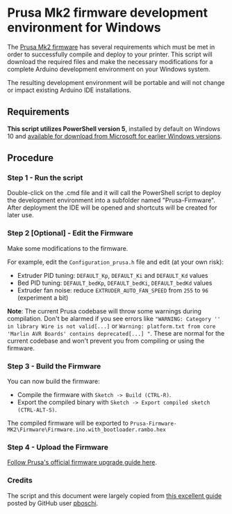 # Prusa Mk2 firmware development environment for Windows
The [Prusa Mk2 firmware](https://github.com/prusa3d/Prusa-Firmware) has several requirements which must be met in order to successfully compile and deploy to your printer.  This script will download the required files and make the necessary modifications for a complete Arduino development environment on your Windows system.  

The resulting development environment will be portable and will not change or impact existing Arduino IDE installations.

## Requirements
**This script utilizes PowerShell version 5**, installed by default on Windows 10 and [available for download from Microsoft for earlier Windows versions](https://www.microsoft.com/en-us/download/details.aspx?id=50395).

## Procedure
### Step 1 - Run the script
Double-click on the .cmd file and it will call the PowerShell script to deploy the development environment into a subfolder named "Prusa-Firmware".  After deployment the IDE will be opened and shortcuts will be created for later use.

### Step 2 [Optional] - Edit the Firmware
Make some modifications to the firmware.

For example, edit the `Configuration_prusa.h` file and edit (at your own risk):

* Extruder PID tuning: `DEFAULT_Kp`, `DEFAULT_Ki` and `DEFAULT_Kd` values
* Bed PID tuning: `DEFAULT_bedKp`, `DEFAULT_bedKi`, `DEFAULT_bedKd` values
* Extruder fan noise: reduce `EXTRUDER_AUTO_FAN_SPEED` from `255` to `96` (experiment a bit)

**Note**: The current Prusa codebase will throw some warnings during compilation.  Don't be alarmed if you see errors like `"WARNING: Category '' in library Wire is not valid[...]` or `Warning: platform.txt from core 'Marlin AVR Boards' contains deprecated[...] "`.  These are normal for the current codebase and won't prevent you from compiling or using the firmware.
### Step 3 - Build the Firmware
You can now build the firmware:

* Compile the firmware with `Sketch -> Build (CTRL-R)`.
* Export the compiled binary with `Sketch -> Export compiled sketch (CTRL-ALT-S)`.

The compiled firmware will be exported to `Prusa-Firmware-MK2\Firmware\Firmware.ino.with_bootloader.rambo.hex`

### Step 4 - Upload the Firmware
[Follow Prusa's official firmware upgrade guide here](http://manual.prusa3d.com/Guide/Upgrading+firmware/66).

### Credits
The script and this document were largely copied from [this excellent guide](https://github.com/prusa3d/Prusa-Firmware/issues/29#issuecomment-268985294) posted by GitHub user [pboschi](https://github.com/pboschi).